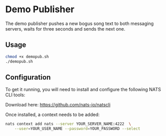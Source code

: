 # Demo Publisher

The demo publisher pushes a new bogus song text to both messaging servers, 
waits for three seconds and sends the next one.

## Usage

```bash
chmod +x demopub.sh
./demopub.sh
```

## Configuration

To get it running, you will need to install and configure the following NATS CLI tools:

Download here: https://github.com/nats-io/natscli

Once installed, a context needs to be added:

```bash
nats context add nats --server YOUR_SERVER_NAME:4222  \
    --user=YOUR_USER_NAME --password=YOUR_PASSWORD --select
```
